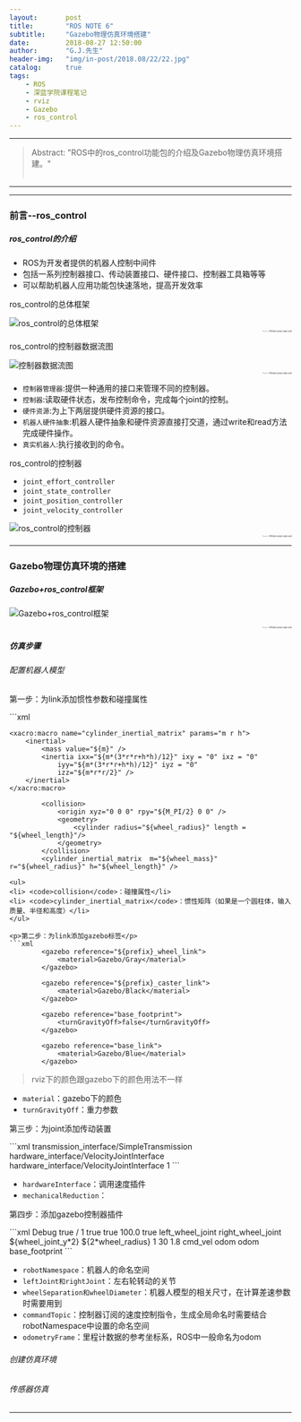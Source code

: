 ```yaml
---
layout:       post
title:        "ROS NOTE 6"
subtitle:     "Gazebo物理仿真环境搭建"
date:         2018-08-27 12:50:00
author:       "G.J.先生"
header-img:   "img/in-post/2018.08/22/22.jpg"
catalog:      true
tags:
    - ROS
    - 深蓝学院课程笔记
    - rviz
    - Gazebo
    - ros_control
---
```

*****
>Abstract: "ROS中的ros_control功能包的介绍及Gazebo物理仿真环境搭建。"<br>                                                                                                                                                                   <br /> 

----------
*************************
### 前言--ros_control
##### ros_control的介绍
<ul>
<li> ROS为开发者提供的机器人控制中间件</li>
<li> 包括一系列控制器接口、传动装置接口、硬件接口、控制器工具箱等等 </li>
<li> 可以帮助机器人应用功能包快速落地，提高开发效率</li>
</ul>
<p>ros_control的总体框架</p>
<img src="http://pdpv2lxdq.bkt.clouddn.com/action.png" alt="ros_control的总体框架"><i><p align="right" style="color: gray; font-size:3px;">Source: <a  target="_blank" rel="external">ROS理论与实践_4:机器人仿真</a></p></i></p>
<p>ros_control的控制器数据流图</p>
<img src="http://pdpv2lxdq.bkt.clouddn.com/action.png" alt="控制器数据流图"><i><p align="right" style="color: gray; font-size:3px;">Source: <a  target="_blank" rel="external">ROS理论与实践_4:机器人仿真</a></p></i></p>
<ul>
<li> <code>控制器管理器</code>:提供一种通用的接口来管理不同的控制器。</li>
<li> <code>控制器</code>:读取硬件状态，发布控制命令，完成每个joint的控制。 </li>
<li> <code>硬件资源</code>:为上下两层提供硬件资源的接口。 </li>
<li> <code>机器人硬件抽象</code>:机器人硬件抽象和硬件资源直接打交道，通过write和read方法完成硬件操作。 </li>
<li> <code>真实机器人</code>:执行接收到的命令。 </li>
</ul>
<p>ros_control的控制器</p>
<ul>
<li> <code>joint_effort_controller</code></li>
<li> <code>joint_state_controller</code></li>
<li> <code>joint_position_controller</code></li>
<li> <code>joint_velocity_controller</code></li>
</ul>
<img src="http://pdpv2lxdq.bkt.clouddn.com/action.png" alt="ros_control的控制器"><i><p align="right" style="color: gray; font-size:3px;">Source: <a  target="_blank" rel="external">ROS理论与实践_4:机器人仿真</a></p></i></p>

*************************
### Gazebo物理仿真环境的搭建
##### Gazebo+ros_control框架
<img src="http://pdpv2lxdq.bkt.clouddn.com/action.png" alt="Gazebo+ros_control框架"><i><p align="right" style="color: gray; font-size:3px;">Source: <a  target="_blank" rel="external">ROS理论与实践_4:机器人仿真</a></p></i></p>
##### 仿真步骤
###### 配置机器人模型
<p>第一步：为link添加惯性参数和碰撞属性</p>
```xml
    <!-- Macro for inertia matrix -->
    <xacro:macro name="sphere_inertial_matrix" params="m r">
        <inertial>
            <mass value="${m}" />
            <inertia ixx="${2*m*r*r/5}" ixy="0" ixz="0"
                iyy="${2*m*r*r/5}" iyz="0" 
                izz="${2*m*r*r/5}" />
        </inertial>
    </xacro:macro>

    <xacro:macro name="cylinder_inertial_matrix" params="m r h">
        <inertial>
            <mass value="${m}" />
            <inertia ixx="${m*(3*r*r+h*h)/12}" ixy = "0" ixz = "0"
                iyy="${m*(3*r*r+h*h)/12}" iyz = "0"
                izz="${m*r*r/2}" /> 
        </inertial>
    </xacro:macro>

            <collision>
                <origin xyz="0 0 0" rpy="${M_PI/2} 0 0" />
                <geometry>
                    <cylinder radius="${wheel_radius}" length = "${wheel_length}"/>
                </geometry>
            </collision>
            <cylinder_inertial_matrix  m="${wheel_mass}" r="${wheel_radius}" h="${wheel_length}" />
```
<ul>
<li> <code>collision</code>：碰撞属性</li>
<li> <code>cylinder_inertial_matrix</code>：惯性矩阵（如果是一个圆柱体，输入质量、半径和高度）</li>
</ul>

<p>第二步：为link添加gazebo标签</p>
```xml
        <gazebo reference="${prefix}_wheel_link">
            <material>Gazebo/Gray</material>
        </gazebo>

        <gazebo reference="${prefix}_caster_link">
            <material>Gazebo/Black</material>
        </gazebo>

        <gazebo reference="base_footprint">
            <turnGravityOff>false</turnGravityOff>
        </gazebo>

        <gazebo reference="base_link">
            <material>Gazebo/Blue</material>
        </gazebo>
```
>rviz下的颜色跟gazebo下的颜色用法不一样

<ul>
<li> <code>material</code>：gazebo下的颜色</li>
<li> <code>turnGravityOff</code>：重力参数</li>
</ul>

<p>第三步：为joint添加传动装置</p>
```xml
        <!-- Transmission is important to link the joints and the controller -->
        <transmission name="${prefix}_wheel_joint_trans">
            <type>transmission_interface/SimpleTransmission</type>
            <joint name="${prefix}_wheel_joint" >
                <hardwareInterface>hardware_interface/VelocityJointInterface</hardwareInterface>
            </joint>
            <actuator name="${prefix}_wheel_joint_motor">
                <hardwareInterface>hardware_interface/VelocityJointInterface</hardwareInterface>
                <mechanicalReduction>1</mechanicalReduction>
            </actuator>
        </transmission>
```
<ul>
<li> <code>hardwareInterface</code>：调用速度插件</li>
<li> <code>mechanicalReduction</code>：</li>
</ul>

<p>第四步：添加gazebo控制器插件</p>
```xml
        <!-- controller -->
        <gazebo>
            <plugin name="differential_drive_controller" 
                    filename="libgazebo_ros_diff_drive.so">
                <rosDebugLevel>Debug</rosDebugLevel>
                <publishWheelTF>true</publishWheelTF>
                <robotNamespace>/</robotNamespace>
                <publishTf>1</publishTf>
                <publishWheelJointState>true</publishWheelJointState>
                <alwaysOn>true</alwaysOn>
                <updateRate>100.0</updateRate>
                <legacyMode>true</legacyMode>
                <leftJoint>left_wheel_joint</leftJoint>
                <rightJoint>right_wheel_joint</rightJoint>
                <wheelSeparation>${wheel_joint_y*2}</wheelSeparation>
                <wheelDiameter>${2*wheel_radius}</wheelDiameter>
                <broadcastTF>1</broadcastTF>
                <wheelTorque>30</wheelTorque>
                <wheelAcceleration>1.8</wheelAcceleration>
                <commandTopic>cmd_vel</commandTopic>
                <odometryFrame>odom</odometryFrame> 
                <odometryTopic>odom</odometryTopic> 
                <robotBaseFrame>base_footprint</robotBaseFrame>
            </plugin>
        </gazebo> 
```
<ul>
<li> <code>robotNamespace</code>：机器人的命名空间</li>
<li> <code>leftJoint和rightJoint</code>：左右轮转动的关节</li>
<li> <code>wheelSeparation和wheelDiameter</code>：机器人模型的相关尺寸，在计算差速参数时需要用到</li>
<li> <code>commandTopic</code>：控制器订阅的速度控制指令，生成全局命名时需要结合robotNamespace中设置的命名空间</li>
<li> <code>odometryFrame</code>：里程计数据的参考坐标系，ROS中一般命名为odom</li>
</ul>

###### 创建仿真环境








###### 传感器仿真




*************************